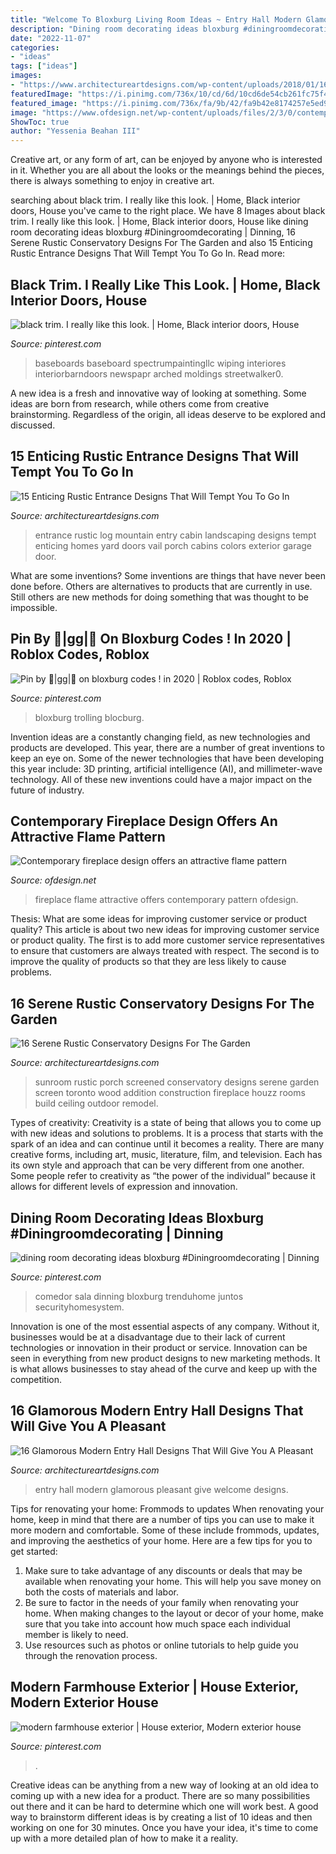 ```yaml
---
title: "Welcome To Bloxburg Living Room Ideas ~ Entry Hall Modern Glamorous Pleasant Give Welcome Designs"
description: "Dining room decorating ideas bloxburg #diningroomdecorating"
date: "2022-11-07"
categories:
- "ideas"
tags: ["ideas"]
images:
- "https://www.architectureartdesigns.com/wp-content/uploads/2018/01/16-Glamorous-Modern-Entry-Hall-Designs-That-Will-Give-You-A-Pleasant-Welcome-9.jpg"
featuredImage: "https://i.pinimg.com/736x/10/cd/6d/10cd6de54cb261fc75f4282bd6cebf39.jpg"
featured_image: "https://i.pinimg.com/736x/fa/9b/42/fa9b42e8174257e5ed93239c7a4ee434.jpg"
image: "https://www.ofdesign.net/wp-content/uploads/files/2/3/0/contemporary-fireplace-design-offers-an-attractive-flame-pattern-31-230.jpg"
ShowToc: true
author: "Yessenia Beahan III"
---
```



Creative art, or any form of art, can be enjoyed by anyone who is interested in it. Whether you are all about the looks or the meanings behind the pieces, there is always something to enjoy in creative art.

	

		
searching about black trim. I really like this look. | Home, Black interior doors, House you've came to the right place. We have 8 Images about black trim. I really like this look. | Home, Black interior doors, House like dining room decorating ideas bloxburg #Diningroomdecorating | Dinning, 16 Serene Rustic Conservatory Designs For The Garden and also 15 Enticing Rustic Entrance Designs That Will Tempt You To Go In. Read more:
		
    
## Black Trim. I Really Like This Look. | Home, Black Interior Doors, House

<img loading=lazy src="https://i.pinimg.com/736x/2f/b6/a7/2fb6a7696198b6df1a4623893daa7c79.jpg" onerror="this.onerror=null;this.src='https://tse4.mm.bing.net/th?id=OIP.pUP-RBzEstyWD6GYKFWF8wHaJ4&amp;pid=15.1';" alt="black trim. I really like this look. | Home, Black interior doors, House">

_Source: pinterest.com_

>baseboards baseboard spectrumpaintingllc wiping interiores interiorbarndoors newspapr arched moldings streetwalker0. 

	

A new idea is a fresh and innovative way of looking at something. Some ideas are born from research, while others come from creative brainstorming. Regardless of the origin, all ideas deserve to be explored and discussed.

    
## 15 Enticing Rustic Entrance Designs That Will Tempt You To Go In

<img loading=lazy src="http://www.architectureartdesigns.com/wp-content/uploads/2016/10/15-Enticing-Rustic-Entrance-Designs-That-Will-Tempt-You-To-Go-In-6.jpg" onerror="this.onerror=null;this.src='https://tse3.mm.bing.net/th?id=OIP.xKTndPxl9NoGhyRpWwpHsAHaJ2&amp;pid=15.1';" alt="15 Enticing Rustic Entrance Designs That Will Tempt You To Go In">

_Source: architectureartdesigns.com_

>entrance rustic log mountain entry cabin landscaping designs tempt enticing homes yard doors vail porch cabins colors exterior garage door. 

	

What are some inventions?
Some inventions are things that have never been done before. Others are alternatives to products that are currently in use. Still others are new methods for doing something that was thought to be impossible.

    
## Pin By 🍒|gg|🍒 On Bloxburg Codes ! In 2020 | Roblox Codes, Roblox

<img loading=lazy src="https://i.pinimg.com/736x/3f/a3/f1/3fa3f1527afe1a846c53f73a54a9b47c.jpg" onerror="this.onerror=null;this.src='https://tse4.mm.bing.net/th?id=OIP.XxpjbpANMBWeTEnC3msZEgHaIc&amp;pid=15.1';" alt="Pin by 🍒|gg|🍒 on bloxburg codes ! in 2020 | Roblox codes, Roblox">

_Source: pinterest.com_

>bloxburg trolling blocburg. 

	

Invention ideas are a constantly changing field, as new technologies and products are developed. This year, there are a number of great inventions to keep an eye on. Some of the newer technologies that have been developing this year include: 3D printing, artificial intelligence (AI), and millimeter-wave technology. All of these new inventions could have a major impact on the future of industry.

    
## Contemporary Fireplace Design Offers An Attractive Flame Pattern

<img loading=lazy src="https://www.ofdesign.net/wp-content/uploads/files/2/3/0/contemporary-fireplace-design-offers-an-attractive-flame-pattern-31-230.jpg" onerror="this.onerror=null;this.src='https://tse1.mm.bing.net/th?id=OIP.bZ-uRXCI15umDyVH1RFg3QHaLH&amp;pid=15.1';" alt="Contemporary fireplace design offers an attractive flame pattern">

_Source: ofdesign.net_

>fireplace flame attractive offers contemporary pattern ofdesign. 

	

Thesis: What are some ideas for improving customer service or product quality?
This article is about two new ideas for improving customer service or product quality. The first is to add more customer service representatives to ensure that customers are always treated with respect. The second is to improve the quality of products so that they are less likely to cause problems.

    
## 16 Serene Rustic Conservatory Designs For The Garden

<img loading=lazy src="https://www.architectureartdesigns.com/wp-content/uploads/2015/05/16-Serene-Rustic-Conservatory-Designs-For-The-Garden-10-630x420.jpg" onerror="this.onerror=null;this.src='https://tse3.mm.bing.net/th?id=OIP.uOK21BPLyv75I9ccDd1GzAHaE8&amp;pid=15.1';" alt="16 Serene Rustic Conservatory Designs For The Garden">

_Source: architectureartdesigns.com_

>sunroom rustic porch screened conservatory designs serene garden screen toronto wood addition construction fireplace houzz rooms build ceiling outdoor remodel. 

	

Types of creativity:
Creativity is a state of being that allows you to come up with new ideas and solutions to problems. It is a process that starts with the spark of an idea and can continue until it becomes a reality. There are many creative forms, including art, music, literature, film, and television. Each has its own style and approach that can be very different from one another. Some people refer to creativity as “the power of the individual” because it allows for different levels of expression and innovation.

    
## Dining Room Decorating Ideas Bloxburg #Diningroomdecorating | Dinning

<img loading=lazy src="https://i.pinimg.com/736x/fa/9b/42/fa9b42e8174257e5ed93239c7a4ee434.jpg" onerror="this.onerror=null;this.src='https://tse3.mm.bing.net/th?id=OIP.v-JowCpyxGBWTpN5-eZ5cQHaJ3&amp;pid=15.1';" alt="dining room decorating ideas bloxburg #Diningroomdecorating | Dinning">

_Source: pinterest.com_

>comedor sala dinning bloxburg trenduhome juntos securityhomesystem. 

	

Innovation is one of the most essential aspects of any company. Without it, businesses would be at a disadvantage due to their lack of current technologies or innovation in their product or service. Innovation can be seen in everything from new product designs to new marketing methods. It is what allows businesses to stay ahead of the curve and keep up with the competition.

    
## 16 Glamorous Modern Entry Hall Designs That Will Give You A Pleasant

<img loading=lazy src="https://www.architectureartdesigns.com/wp-content/uploads/2018/01/16-Glamorous-Modern-Entry-Hall-Designs-That-Will-Give-You-A-Pleasant-Welcome-9.jpg" onerror="this.onerror=null;this.src='https://tse3.mm.bing.net/th?id=OIP.WwmbKcJzkN4-AyRn4V1WuwHaKi&amp;pid=15.1';" alt="16 Glamorous Modern Entry Hall Designs That Will Give You A Pleasant">

_Source: architectureartdesigns.com_

>entry hall modern glamorous pleasant give welcome designs. 

	

Tips for renovating your home: Frommods to updates
When renovating your home, keep in mind that there are a number of tips you can use to make it more modern and comfortable. Some of these include frommods, updates, and improving the aesthetics of your home. Here are a few tips for you to get started: 
1. Make sure to take advantage of any discounts or deals that may be available when renovating your home. This will help you save money on both the costs of materials and labor. 
2. Be sure to factor in the needs of your family when renovating your home. When making changes to the layout or decor of your home, make sure that you take into account how much space each individual member is likely to need. 
3. Use resources such as photos or online tutorials to help guide you through the renovation process.

    
## Modern Farmhouse Exterior | House Exterior, Modern Exterior House

<img loading=lazy src="https://i.pinimg.com/736x/10/cd/6d/10cd6de54cb261fc75f4282bd6cebf39.jpg" onerror="this.onerror=null;this.src='https://tse4.mm.bing.net/th?id=OIP.3UHrZbjKN8WhpIov9odIpgHaFC&amp;pid=15.1';" alt="modern farmhouse exterior | House exterior, Modern exterior house">

_Source: pinterest.com_

>. 

	

Creative ideas can be anything from a new way of looking at an old idea to coming up with a new idea for a product. There are so many possibilities out there and it can be hard to determine which one will work best. A good way to brainstorm different ideas is by creating a list of 10 ideas and then working on one for 30 minutes. Once you have your idea, it's time to come up with a more detailed plan of how to make it a reality.

